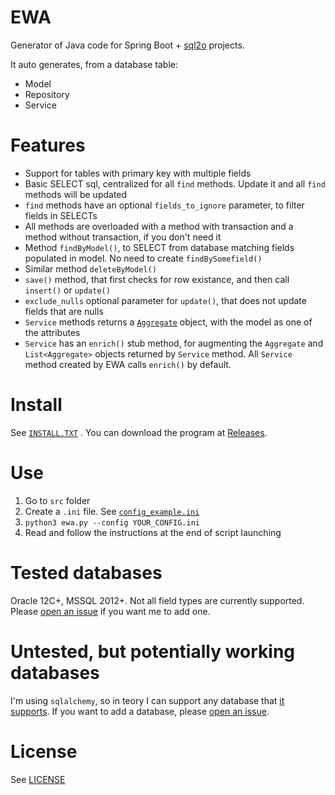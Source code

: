 # EWA

Generator of Java code for Spring Boot + [sql2o](https://www.sql2o.org/) projects.

It auto generates, from a database table:
- Model
- Repository
- Service

# Features
- Support for tables with primary key with multiple fields
- Basic SELECT sql, centralized for all `find` methods. Update it and all `find` methods will be updated
- `find` methods have an optional `fields_to_ignore` parameter, to filter fields in SELECTs
- All methods are overloaded with a method with transaction and a method without transaction, if you don't need it
- Method `findByModel()`, to SELECT from database matching fields populated in model. No need to create `findBySomefield()`
- Similar method `deleteByModel()` 
- `save()` method, that first checks for row existance, and then call `insert()` or `update()`
- `exclude_nulls` optional parameter for `update()`, that does not update fields that are nulls
- `Service` methods returns a [`Aggregate`](https://en.wikipedia.org/wiki/Domain-driven_design#Building_blocks) object, with the model as one of the attributes
- `Service` has an `enrich()` stub method, for augmenting the `Aggregate` and `List<Aggregate>` objects returned by `Service` method. All `Service` method created by EWA calls `enrich()` by default.

# Install
See [`INSTALL.TXT`](https://raw.githubusercontent.com/MarcoSulla/ewa/master/INSTALL.txt) . You can download the program at [Releases](https://github.com/MarcoSulla/ewa/releases).

# Use
1. Go to `src` folder
1. Create a `.ini` file. See [`config_example.ini`](https://raw.githubusercontent.com/MarcoSulla/ewa/master/src/config_example.ini)
2. `python3 ewa.py --config YOUR_CONFIG.ini`
3. Read and follow the instructions at the end of script launching

# Tested databases
Oracle 12C+, MSSQL 2012+. Not all field types are currently supported. Please [open an issue](https://github.com/MarcoSulla/ewa/issues/new?assignees=&labels=&template=bug_report.md&title=%5BBUG%5D+) if you want me to add one.

# Untested, but potentially working databases
I'm using `sqlalchemy`, so in teory I can support any database that [it supports](https://docs.sqlalchemy.org/en/13/dialects/). If you want to add a database, please [open an issue](https://github.com/MarcoSulla/ewa/issues/new?assignees=&labels=&template=bug_report.md&title=%5BBUG%5D+).

# License
See [LICENSE](https://github.com/MarcoSulla/ewa/blob/master/LICENSE)
